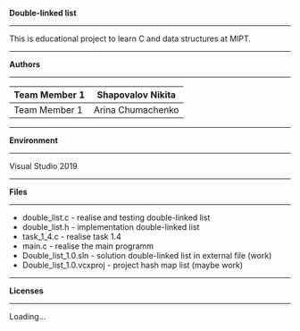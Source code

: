 **Double-linked list**

***
This is educational project to learn C and data structures at MIPT.
***
**Authors**
***
Team Member 1 | Shapovalov Nikita
--------------|-------------------
Team Member 1 | Arina Chumachenko
***
**Environment**
***
Visual Studio 2019
***
**Files**
***
* double_list.c - realise and testing double-linked list
* double_list.h - implementation double-linked list
* task_1_4.c - realise task 1.4
* main.c - realise the main programm
* Double_list_1.0.sln - solution double-linked list in external file (work)
* Double_list_1.0.vcxproj - project hash map list (maybe work)
***
**Licenses**
***
Loading...
